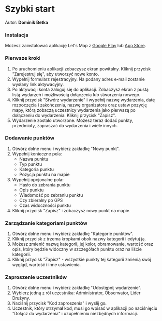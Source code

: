 # Szybki start
Autor: **Dominik Betka**

### Instalacja

Możesz zainstalować aplikację Let's Map z [Google Play](https://play.google.com/store/apps/details?id=pl.harcmap.app) lub [App Store](https://apps.apple.com/pl/app/harcmap/id6449438768?l=pl).

### Pierwsze kroki

1. Po uruchomieniu aplikacji zobaczysz ekran powitalny. Kliknij przycisk "Zarejestruj się", aby utworzyć nowe konto.
2. Wypełnij formularz rejestracyjny. Na podany adres e-mail zostanie wysłany link aktywacyjny.
3. Po aktywacji konta zaloguj się do aplikacji. Zobaczysz ekran z pustą listą wydarzeń i możliwością dołączenia lub stworzenia nowego.
4. Kliknij przycisk "Stwórz wydarzenie" i wypełnij nazwę wydarzenia, datę rozpoczęcia i zakończenia, nazwę organizatora 
   oraz ustaw pozycję mapy, którą zobaczą uczestnicy wydarzenia jako pierwszą po dołączeniu do wydarzenia. Kliknij przycisk "Zapisz".
5. Wydarzenie zostało utworzone. Możesz teraz dodać punkty, przedmioty, zapraszać do wydarzenia i wiele innych.

### Dodawanie punktów

1. Otwórz dolne menu i wybierz zakładkę "Nowy punkt".
2. Wypełnij konieczne pola:
   - Nazwa punktu
   - Typ punktu
   - Kategoria punktu
   - Pozycja punktu na mapie
3. Wypełnij opcjonalne pola:
   - Hasło do zebrania punktu
   - Opis punktu
   - Wiadomość po zebraniu punktu
   - Czy zbieralny po GPS
   - Czas widoczności punktu
4. Kliknij przycisk "Zapisz" i zobaczysz nowy punkt na mapie.

### Zarządzanie kategoriami punktów

1. Otwórz dolne menu i wybierz zakładkę "Kategorie punktów".
2. Kliknij przycisk z trzema kropkami obok nazwy kategorii i edytuj ją.
3. Możesz zmienić nazwę kategorii, jej kolor, obramowanie, wartość oraz opis, który będzie widoczny w szczegółach 
   punktu oraz na liście kategorii.
4. Kliknij przycisk "Zapisz" - wszystkie punkty tej kategorii zmienią swój wygląd, wartość i inne ustawienia.

### Zaproszenie uczestników

1. Otwórz dolne menu i wybierz zakładkę "Udostępnij wydarzenie".
2. Wybierz jedną z ról uczestnika: Administrator, Obserwator, Lider Drużyny.
3. Naciśnij przycisk "Kod zaproszenia" i wyślij go.
4. Uczestnik, który otrzymał kod, musi go wpisać w aplikacji po naciśnięciu "Dołącz do wydarzenia" i uzupełnieniu 
   niezbędnych informacji.
